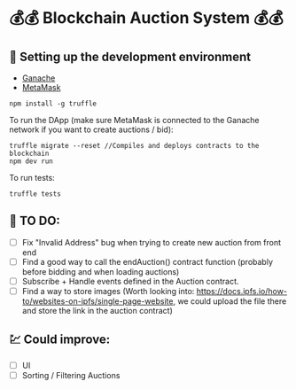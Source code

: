 # :moneybag::moneybag: Blockchain Auction System :moneybag::moneybag:

## :hammer: Setting up the development environment

- [Ganache](https://trufflesuite.com/ganache)
- [MetaMask](https://metamask.io/)
 
```
npm install -g truffle
```

To run the DApp (make sure MetaMask is connected to the Ganache network if you want to create auctions / bid):
```
truffle migrate --reset //Compiles and deploys contracts to the blockchain
npm dev run
```

To run tests:
```
truffle tests
```

## :notebook: TO DO: 
- [ ] Fix "Invalid Address" bug when trying to create new auction from front end
- [ ] Find a good way to call the endAuction() contract function (probably before bidding and when loading auctions)
- [ ] Subscribe + Handle events defined in the Auction contract.
- [ ] Find a way to store images (Worth looking into: https://docs.ipfs.io/how-to/websites-on-ipfs/single-page-website, we could upload the file there and store the link in the auction contract)

## :chart: Could improve:
- [ ] UI
- [ ] Sorting / Filtering Auctions
